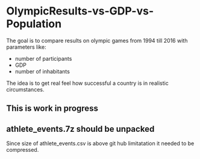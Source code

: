 # OlympicResults-vs-GDP-vs-Population
The goal is to compare results on olympic games from 1994 till 2016 with parameters like:
- number of participants
- GDP
- number of inhabitants

The idea is to get real feel how successful a country is in realistic circumstances.

## This is work in progress

## athlete_events.7z should be unpacked
Since size of athlete_events.csv is above git hub limitatation it needed to be compressed.
